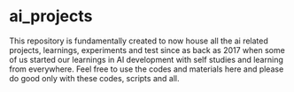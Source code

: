 # ai_projects
This repository is fundamentally created to now house all the ai related projects, learnings, experiments and test since as back as 2017 when some of us started our learnings in AI development with self studies and learning from everywhere. Feel free to use the codes and materials here and please do good only with these codes, scripts and all.
